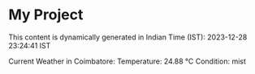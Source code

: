 # My Project

This content is dynamically generated in Indian Time (IST): 2023-12-28 23:24:41 IST


Current Weather in Coimbatore:
Temperature: 24.88 °C
Condition: mist
